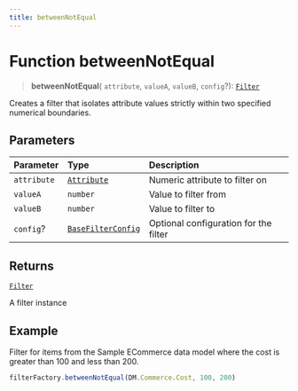 ```yaml
---
title: betweenNotEqual
---
```


# Function betweenNotEqual

> **betweenNotEqual**(
  `attribute`,
  `valueA`,
  `valueB`,
  `config`?): [`Filter`](../../../interfaces/interface.Filter.md)

Creates a filter that isolates attribute values strictly within two specified numerical boundaries.

## Parameters

| Parameter | Type | Description |
| :------ | :------ | :------ |
| `attribute` | [`Attribute`](../../../interfaces/interface.Attribute.md) | Numeric attribute to filter on |
| `valueA` | `number` | Value to filter from |
| `valueB` | `number` | Value to filter to |
| `config`? | [`BaseFilterConfig`](../../../interfaces/interface.BaseFilterConfig.md) | Optional configuration for the filter |

## Returns

[`Filter`](../../../interfaces/interface.Filter.md)

A filter instance

## Example

Filter for items from the Sample ECommerce data model where the cost is greater than 100 and less than 200.
```ts
filterFactory.betweenNotEqual(DM.Commerce.Cost, 100, 200)
```
